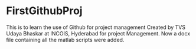 # FirstGithubProj
This is to learn the use of Github for project management
Created by TVS Udaya Bhaskar at INCOIS, Hyderabad for project Management.
Now a docx file containing all the matlab scripts were added.
